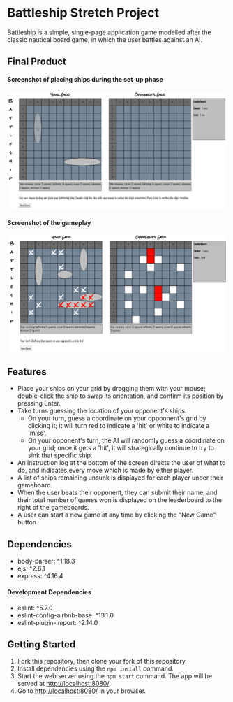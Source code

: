 # Battleship Stretch Project

Battleship is a simple, single-page application game modelled after the classic nautical board game, in which the user battles against an AI.

## Final Product

#### Screenshot of placing ships during the set-up phase
![set-up](https://github.com/connorpeebles/battleship-stretch/blob/master/public/images/battleship_setup.png)

#### Screenshot of the gameplay
![game-play](https://github.com/connorpeebles/battleship-stretch/blob/master/public/images/battleship_gameplay.png)

## Features

- Place your ships on your grid by dragging them with your mouse; double-click the ship to swap its orientation, and confirm its position by pressing Enter.
- Take turns guessing the location of your opponent's ships.
  - On your turn, guess a coordinate on your oppoonent's grid by clicking it; it will turn red to indicate a 'hit' or white to indicate a 'miss'.
  - On your opponent's turn, the AI will randomly guess a coordinate on your grid; once it gets a 'hit', it will strategically continue to try to sink that specific ship.
- An instruction log at the bottom of the screen directs the user of what to do, and indicates every move which is made by either player.
- A list of ships remaining unsunk is displayed for each player under their gameboard.
- When the user beats their opponent, they can submit their name, and their total number of games won is displayed on the leaderboard to the right of the gameboards.
- A user can start a new game at any time by clicking the "New Game" button.

## Dependencies

- body-parser: ^1.18.3
- ejs: ^2.6.1
- express: ^4.16.4

#### Development Dependencies

- eslint: ^5.7.0
- eslint-config-airbnb-base: ^13.1.0
- eslint-plugin-import: ^2.14.0

## Getting Started

1. Fork this repository, then clone your fork of this repository.
2. Install dependencies using the `npm install` command.
3. Start the web server using the `npm start` command. The app will be served at <http://localhost:8080/>.
4. Go to <http://localhost:8080/> in your browser.